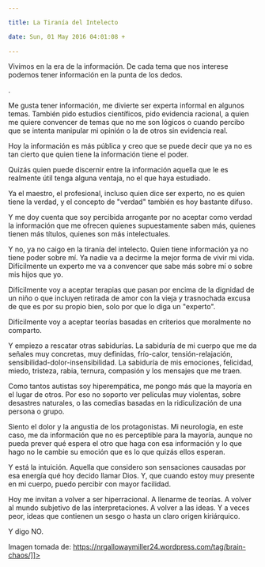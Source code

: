 ```yaml
---

title: La Tiranía del Intelecto

date: Sun, 01 May 2016 04:01:08 +
 
---
```

Vivimos en la era de la información. De cada tema que nos interese podemos tener información en la punta de los dedos.

.

Me gusta tener información, me divierte ser experta informal en algunos temas. También pido estudios científicos, pido evidencia racional, a quien me quiere convencer de temas que no me son lógicos o cuando percibo que se intenta manipular mi opinión o la de otros sin evidencia real.


Hoy la información es más pública y creo que se puede decir que ya no es tan cierto que quien tiene la información tiene el poder.

Quizás quien puede discernir entre la información aquella que le es realmente útil tenga alguna ventaja, no el que haya estudiado.


Ya el maestro, el profesional, incluso quien dice ser experto, no es quien tiene la verdad, y el concepto de "verdad" también es hoy bastante difuso.


Y me doy cuenta que soy percibida arrogante por no aceptar como verdad la información que me ofrecen quienes supuestamente saben más, quienes tienen más títulos, quienes son más intelectuales.


Y no, ya no caigo en la tiranía del intelecto. Quien tiene información ya no tiene poder sobre mí. Ya nadie va a decirme la mejor forma de vivir mi vida. Difícilmente un experto me va a convencer que sabe más sobre mí o sobre mis hijos que yo.

Difícilmente voy a aceptar terapias que pasan por encima de la dignidad de un niño o que incluyen retirada de amor con la vieja y trasnochada excusa de que es por su propio bien, solo por que lo diga un "experto".

Difícilmente voy a aceptar teorías basadas en criterios que moralmente no comparto.


Y empiezo a rescatar otras sabidurías. La sabiduría de mi cuerpo que me da señales muy concretas, muy definidas, frío-calor, tensión-relajación, sensibilidad-dolor-insensibilidad. La sabiduría de mis emociones, felicidad, miedo, tristeza, rabia, ternura, compasión y los mensajes que me traen.

Como tantos autistas soy hiperempática, me pongo más que la mayoría en el lugar de otros. Por eso no soporto ver películas muy violentas, sobre desastres naturales, o las comedias basadas en la ridiculización de una persona o grupo.

Siento el dolor y la angustia de los protagonistas. Mi neurología, en este caso, me da información que no es perceptible para la mayoría, aunque no pueda prever qué espera el otro que haga con esa información y lo que hago no le cambie su emoción que es lo que quizás ellos esperan.


Y está la intuición. Aquella que considero son sensaciones causadas por esa energía qué hoy decido llamar Dios. Y, que cuando estoy muy presente en mi cuerpo, puedo percibir con mayor facilidad.


Hoy me invitan a volver a ser hiperracional. A llenarme de teorías. A volver al mundo subjetivo de las interpretaciones. A volver a las ideas. Y a veces peor, ideas que  contienen un sesgo o hasta un claro origen kiriárquico.

Y digo NO.


Imagen tomada de: https://nrgallowaymiller24.wordpress.com/tag/brain-chaos/]]>
